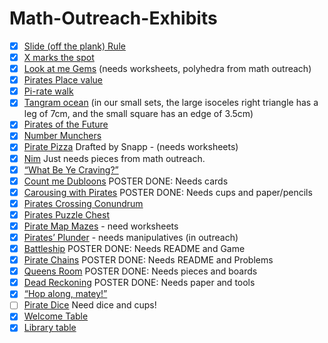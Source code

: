# Math-Outreach-Exhibits

- [X] [Slide (off the plank) Rule](./sliderules)
- [X] [X marks the spot](./graphing)
- [X] [Look at me Gems](./eulerCharacteristic) (needs worksheets, polyhedra from math outreach)
- [X] [Pirates Place value](./placeValue)
- [X] [Pi-rate walk](./pi-rateWalk)
- [X] [Tangram ocean](./tangrams) (in our small sets, the large isoceles right triangle has a leg of 7cm, and the small square has an edge of 3.5cm)
- [X] [Pirates of the Future](./robots)
- [X] [Number Munchers](./videoGames)
- [X] [Pirate Pizza](./pizza) Drafted by Snapp - (needs worksheets)
- [X] [Nim](./nim) Just needs pieces from math outreach.
- [X] [“What Be Ye Craving?”](./store)
- [X] [Count me Dubloons](./count) POSTER DONE: Needs cards
- [X] [Carousing with Pirates](./cupStacking) POSTER DONE: Needs cups and paper/pencils
- [X] [Pirates Crossing Conundrum](./riverCrossing)
- [X] [Pirates Puzzle Chest](./matrixRiddles)
- [X] [Pirate Map Mazes](./mazes) - need worksheets
- [X] [Pirates’ Plunder](./towersOfHanoi) - needs manipulatives (in outreach)
- [X] [Battleship](./battleship) POSTER DONE: Needs README and Game
- [X] [Pirate Chains](./arithmeticChain) POSTER DONE: Needs README and Problems
- [X] [Queens Room](./chess)  POSTER DONE: Needs pieces and boards
- [X] [Dead Reckoning](./deadRecoking) POSTER DONE: Needs paper and tools
- [X] [“Hop along, matey!”](./skipCounting)
- [ ] [Pirate Dice](./dice) Need dice and cups!
- [X] [Welcome Table](./welcomeTable)
- [X] [Library table](./libraryTable)
